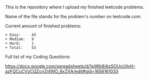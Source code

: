 This is the repository where I upload my finished leetcode problems. 

Name of the file stands for the problem's number on leetcode.com. 

Current amount of finished problems:

    + Easy:     43
    + Medium:   9
    + Hard:     1
    + Total:    53

Full list of my Coding Questions:

https://docs.google.com/spreadsheets/d/1sjWb8iAzSOUcUilvH-azFQCuCVzCQZcnZi4WO_6xZXA/edit#gid=1656161033
